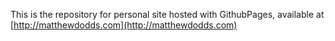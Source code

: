 This is the repository for personal site hosted with GithubPages, available at [http://matthewdodds.com](http://matthewdodds.com)
